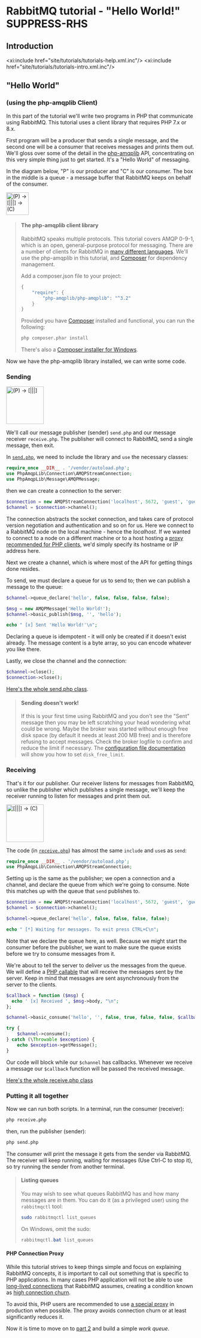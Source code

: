<!--
Copyright (c) 2007-2023 VMware, Inc. or its affiliates.

All rights reserved. This program and the accompanying materials
are made available under the terms of the under the Apache License,
Version 2.0 (the "License”); you may not use this file except in compliance
with the License. You may obtain a copy of the License at

https://www.apache.org/licenses/LICENSE-2.0

Unless required by applicable law or agreed to in writing, software
distributed under the License is distributed on an "AS IS" BASIS,
WITHOUT WARRANTIES OR CONDITIONS OF ANY KIND, either express or implied.
See the License for the specific language governing permissions and
limitations under the License.
-->
# RabbitMQ tutorial - "Hello World!" SUPPRESS-RHS

## Introduction

<xi:include href="site/tutorials/tutorials-help.xml.inc"/>
<xi:include href="site/tutorials/tutorials-intro.xml.inc"/>

## "Hello World"
### (using the php-amqplib Client)

In this part of the tutorial we'll write two programs in PHP
that communicate using RabbitMQ. This tutorial uses a client library
that requires PHP 7.x or 8.x.

First program will be a producer that sends a single message, and the second one will be a consumer that receives
messages and prints them out.  We'll gloss over some of the detail in
the [php-amqplib](https://github.com/php-amqplib/php-amqplib) API, concentrating on this very simple thing just to get
started.  It's a "Hello World" of messaging.

In the diagram below, "P" is our producer and "C" is our consumer. The
box in the middle is a queue - a message buffer that RabbitMQ keeps
on behalf of the consumer.

<div class="diagram">
  <img src="../img/tutorials/python-one.png" alt="(P) -> [|||] -> (C)" height="60" />
</div>

> #### The php-amqplib client library
>
> RabbitMQ speaks multiple protocols. This tutorial covers AMQP 0-9-1, which is an open,
> general-purpose protocol for messaging. There are a number of clients
> for RabbitMQ in [many different
> languages](http://rabbitmq.com/./devtools). We'll
> use the php-amqplib in this tutorial, and [Composer](https://getcomposer.org/doc/00-intro.md)
> for dependency management.
>
> Add a composer.json file to your project:
>
> ```javascript
> {
>     "require": {
>         "php-amqplib/php-amqplib": "^3.2"
>     }
> }
> ```
>
>Provided you have [Composer](https://getcomposer.org/doc/00-intro.md) installed and functional,
>you can run the following:
>
> ```bash
> php composer.phar install
> ```
>
>There's also a [Composer installer for Windows](https://github.com/composer/windows-setup).

Now we have the php-amqplib library installed, we can write some
code.

### Sending

<div class="diagram">
  <img src="../img/tutorials/sending.png" alt="(P) -> [|||]" height="100" />
</div>

We'll call our message publisher (sender) `send.php` and our message receiver
`receive.php`.  The publisher will connect to RabbitMQ, send a single message,
then exit.

In
[`send.php`](https://github.com/rabbitmq/rabbitmq-tutorials/blob/main/php/send.php),
we need to include the library and `use` the necessary classes:

```php
require_once __DIR__ . '/vendor/autoload.php';
use PhpAmqpLib\Connection\AMQPStreamConnection;
use PhpAmqpLib\Message\AMQPMessage;
```

then we can create a connection to the server:

```php
$connection = new AMQPStreamConnection('localhost', 5672, 'guest', 'guest');
$channel = $connection->channel();
```

The connection abstracts the socket connection, and takes care of
protocol version negotiation and authentication and so on for us. Here
we connect to a RabbitMQ node on the local machine - hence the
_localhost_. If we wanted to connect to a node on a different
machine or to a host hosting a [proxy recommended for PHP clients](https://github.com/cloudamqp/amqproxy),
we'd simply specify its hostname or IP address here.

Next we create a channel, which is where most of the API for getting
things done resides.

To send, we must declare a queue for us to send to; then we can publish a message
to the queue:

```php
$channel->queue_declare('hello', false, false, false, false);

$msg = new AMQPMessage('Hello World!');
$channel->basic_publish($msg, '', 'hello');

echo " [x] Sent 'Hello World!'\n";
```

Declaring a queue is idempotent - it will only be created if it doesn't
exist already. The message content is a byte array, so you can encode
whatever you like there.

Lastly, we close the channel and the connection:

```php
$channel->close();
$connection->close();
```

[Here's the whole send.php
class](https://github.com/rabbitmq/rabbitmq-tutorials/blob/main/php/send.php).

> #### Sending doesn't work!
>
> If this is your first time using RabbitMQ and you don't see the "Sent"
> message then you may be left scratching your head wondering what could
> be wrong. Maybe the broker was started without enough free disk space
> (by default it needs at least 200 MB free) and is therefore refusing to
> accept messages. Check the broker logfile to confirm and reduce the
> limit if necessary. The <a
> href="https://www.rabbitmq.com/./configure#config-items">configuration
> file documentation</a> will show you how to set <code>disk_free_limit</code>.


### Receiving

That's it for our publisher.  Our receiver listens for messages from
RabbitMQ, so unlike the publisher which publishes a single message, we'll
keep the receiver running to listen for messages and print them out.

<div class="diagram">
  <img src="../img/tutorials/receiving.png" alt="[|||] -> (C)" height="100" />
</div>

The code (in [`receive.php`](https://github.com/rabbitmq/rabbitmq-tutorials/blob/main/php/receive.php)) has almost the same
`include` and `use`s as `send`:

```php
require_once __DIR__ . '/vendor/autoload.php';
use PhpAmqpLib\Connection\AMQPStreamConnection;
```

Setting up is the same as the publisher; we open a connection and a
channel, and declare the queue from which we're going to consume.
Note this matches up with the queue that `send` publishes to.

```php
$connection = new AMQPStreamConnection('localhost', 5672, 'guest', 'guest');
$channel = $connection->channel();

$channel->queue_declare('hello', false, false, false, false);

echo " [*] Waiting for messages. To exit press CTRL+C\n";
```

Note that we declare the queue here, as well. Because we might start
the consumer before the publisher, we want to make sure the queue exists
before we try to consume messages from it.

We're about to tell the server to deliver us the messages from the
queue. We will define a [PHP callable](http://www.php.net/manual/en/language.types.callable.php)
that will receive the messages sent by the server. Keep in mind
that messages are sent asynchronously from the server to the clients.

```php
$callback = function ($msg) {
  echo ' [x] Received ', $msg->body, "\n";
};

$channel->basic_consume('hello', '', false, true, false, false, $callback);

try {
    $channel->consume();
} catch (\Throwable $exception) {
    echo $exception->getMessage();
}
```

Our code will block while our `$channel` has callbacks. Whenever we receive a
message our `$callback` function will be passed the received message.

[Here's the whole receive.php class](https://github.com/rabbitmq/rabbitmq-tutorials/blob/main/php/receive.php)

### Putting it all together

Now we can run both scripts. In a terminal, run the consumer (receiver):

```bash
php receive.php
```

then, run the publisher (sender):

```bash
php send.php
```

The consumer will print the message it gets from the sender via
RabbitMQ. The receiver will keep running, waiting for messages (Use
Ctrl-C to stop it), so try running the sender from another terminal.

> #### Listing queues
>
> You may wish to see what queues RabbitMQ has and how many
> messages are in them. You can do it (as a privileged user) using the `rabbitmqctl` tool:
>
> ```bash
> sudo rabbitmqctl list_queues
> ```
>
> On Windows, omit the sudo:
> ```powershell
> rabbitmqctl.bat list_queues
> ```

#### PHP Connection Proxy

While this tutorial strives to keep things simple and focus on explaining RabbitMQ
concepts, it is important to call out something that is specific to PHP applications.
In many cases PHP application will not be able to use [long-lived connections](../connections#basics)
that RabbitMQ assumes, creating a condition known as [high connection churn](../connections#high-connection-churn).

To avoid this, PHP users are recommended to use [a special proxy](https://github.com/cloudamqp/amqproxy)
in production when possible. The proxy avoids connection churn or at least significantly reduces it.

Now it is time to move on to [part 2](./tutorial-two-php) and build a simple _work queue_.

